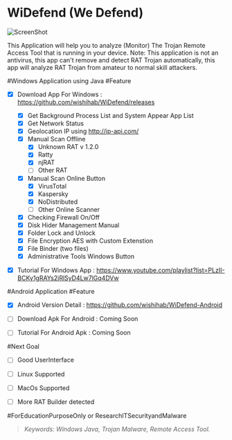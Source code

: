 # WiDefend (We Defend)


![ScreenShot](https://github.com/wishihab/WiDefend/blob/master/newUI_WiDefend.PNG)


This Application will help you to analyze (Monitor) The Trojan Remote Access Tool that is running in your device.
Note: This application is not an antivirus, this app can't remove and detect RAT Trojan automatically, this app will analyze RAT Trojan from amateur to normal skill attackers.


#Windows Application using Java
#Feature

- [x] Download App For Windows : https://github.com/wishihab/WiDefend/releases
	- [x] Get Background Process List and System Appear App List
	- [x] Get Network Status
	- [x] Geolocation IP using http://ip-api.com/
	- [x] Manual Scan Offline
		- [x] Unknown RAT v 1.2.0
		- [x] Ratty
		- [x] njRAT
		- [ ] Other RAT
	- [x] Manual Scan Online Button
		- [x] VirusTotal
		- [x] Kaspersky
		- [x] NoDistributed
		- [ ] Other Online Scanner
	- [x] Checking Firewall On/Off
	- [x] Disk Hider Management Manual
	- [x] Folder Lock and Unlock
	- [x] File Encryption AES with Custom Extenstion
	- [x] File Binder (two files)
	- [x] Administrative Tools Windows Button
	
- [x] Tutorial For Windows App : https://www.youtube.com/playlist?list=PLzII-BCKy1gRAYs2jRlSyD4Lw7lGq4DVw


#Android Application
#Feature

- [x] Android Version Detail : https://github.com/wishihab/WiDefend-Android
- [ ] Download Apk For Android : Coming Soon
- [ ] Tutorial For Android Apk : Coming Soon



#Next Goal
- [ ] Good UserInterface
- [ ] Linux Supported
- [ ] MacOs Supported
- [ ] More RAT Builder detected


#ForEducationPurposeOnly or ResearchITSecurityandMalware

> *Keywords: Windows Java, Trojan Malware, Remote Access Tool.*
